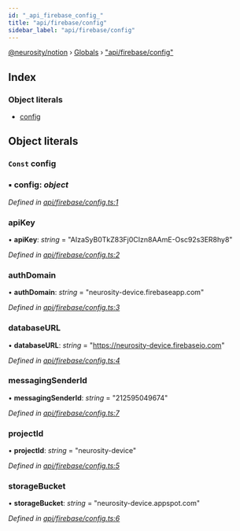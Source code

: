 ```yaml
---
id: "_api_firebase_config_"
title: "api/firebase/config"
sidebar_label: "api/firebase/config"
---
```


[@neurosity/notion](../index.md) › [Globals](../globals.md) › ["api/firebase/config"](_api_firebase_config_.md)

## Index

### Object literals

* [config](_api_firebase_config_.md#const-config)

## Object literals

### `Const` config

### ▪ **config**: *object*

*Defined in [api/firebase/config.ts:1](https://github.com/neurosity/notion-js/blob/58d781f/src/api/firebase/config.ts#L1)*

###  apiKey

• **apiKey**: *string* = "AIzaSyB0TkZ83Fj0CIzn8AAmE-Osc92s3ER8hy8"

*Defined in [api/firebase/config.ts:2](https://github.com/neurosity/notion-js/blob/58d781f/src/api/firebase/config.ts#L2)*

###  authDomain

• **authDomain**: *string* = "neurosity-device.firebaseapp.com"

*Defined in [api/firebase/config.ts:3](https://github.com/neurosity/notion-js/blob/58d781f/src/api/firebase/config.ts#L3)*

###  databaseURL

• **databaseURL**: *string* = "https://neurosity-device.firebaseio.com"

*Defined in [api/firebase/config.ts:4](https://github.com/neurosity/notion-js/blob/58d781f/src/api/firebase/config.ts#L4)*

###  messagingSenderId

• **messagingSenderId**: *string* = "212595049674"

*Defined in [api/firebase/config.ts:7](https://github.com/neurosity/notion-js/blob/58d781f/src/api/firebase/config.ts#L7)*

###  projectId

• **projectId**: *string* = "neurosity-device"

*Defined in [api/firebase/config.ts:5](https://github.com/neurosity/notion-js/blob/58d781f/src/api/firebase/config.ts#L5)*

###  storageBucket

• **storageBucket**: *string* = "neurosity-device.appspot.com"

*Defined in [api/firebase/config.ts:6](https://github.com/neurosity/notion-js/blob/58d781f/src/api/firebase/config.ts#L6)*
